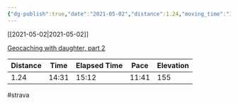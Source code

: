 ```yaml
---
{"dg-publish":true,"date":"2021-05-02","distance":1.24,"moving_time":"14:31","elapsed_time":"15:12","pace":"11:41","total_elevation_gain":155,"url":"https://www.strava.com/activities/5243511512","permalink":"/01-personal/strava/2021-05-02-geocaching-with-daughter-part-2/","dgPassFrontmatter":true}
---
```



[[2021-05-02\|2021-05-02]]

[Geocaching with daughter, part 2](https://www.strava.com/activities/5243511512)

| Distance | Time  | Elapsed Time | Pace  | Elevation |
| -------- | ----- | ------------ | ----- | --------- |
| 1.24     | 14:31 | 15:12        | 11:41 | 155       |




#strava
